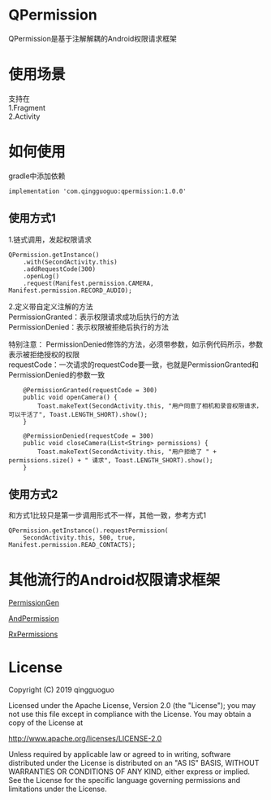 # QPermission
QPermission是基于注解解耦的Android权限请求框架

# 使用场景
支持在  
1.Fragment  
2.Activity

# 如何使用
gradle中添加依赖
```
implementation 'com.qingguoguo:qpermission:1.0.0'
```
## 使用方式1
1.链式调用，发起权限请求
```
QPermission.getInstance()
    .with(SecondActivity.this)
    .addRequestCode(300)
    .openLog()
    .request(Manifest.permission.CAMERA, Manifest.permission.RECORD_AUDIO);
```
2.定义带自定义注解的方法  
PermissionGranted：表示权限请求成功后执行的方法  
PermissionDenied：表示权限被拒绝后执行的方法 
 
特别注意：
PermissionDenied修饰的方法，必须带参数，如示例代码所示，参数表示被拒绝授权的权限  
requestCode：一次请求的requestCode要一致，也就是PermissionGranted和PermissionDenied的参数一致
```
    @PermissionGranted(requestCode = 300)
    public void openCamera() {
        Toast.makeText(SecondActivity.this, "用户同意了相机和录音权限请求，可以干活了", Toast.LENGTH_SHORT).show();
    }

    @PermissionDenied(requestCode = 300)
    public void closeCamera(List<String> permissions) {
        Toast.makeText(SecondActivity.this, "用户拒绝了 " + permissions.size() + " 请求", Toast.LENGTH_SHORT).show();
    }
```
## 使用方式2
和方式1比较只是第一步调用形式不一样，其他一致，参考方式1
```
QPermission.getInstance().requestPermission(
    SecondActivity.this, 500, true, Manifest.permission.READ_CONTACTS);
```
# 其他流行的Android权限请求框架
[PermissionGen](https://github.com/lovedise/PermissionGen)  

[AndPermission](https://github.com/yanzhenjie/AndPermission)  

[RxPermissions](https://github.com/tbruyelle/RxPermissions)

# License
Copyright (C) 2019 qingguoguo

Licensed under the Apache License, Version 2.0 (the "License");
you may not use this file except in compliance with the License.
You may obtain a copy of the License at

   http://www.apache.org/licenses/LICENSE-2.0

Unless required by applicable law or agreed to in writing, software
distributed under the License is distributed on an "AS IS" BASIS,
WITHOUT WARRANTIES OR CONDITIONS OF ANY KIND, either express or implied.
See the License for the specific language governing permissions and
limitations under the License.